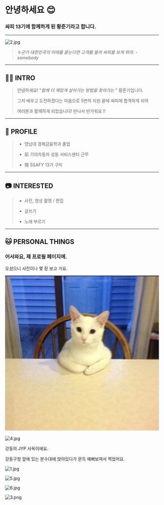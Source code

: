 # 안녕하세요 :blush:

### 싸피 13기에 함께하게 된 황준기라고 합니다.

---

<img title="" src="file:///C:/Users/SSAFY/Desktop/gitest/img/2.jpg" alt="2.jpg" width="190" data-align="center">

> *누군가 대한민국의 미래를 묻는다면 고개를 들어 싸피를 보게 하라. - somebody*

---

## :raising_hand_man: INTRO

> 안녕하세요! "*함께 더 재밌게 살아가는 방법을 찾아가는* " 황준기입니다.
> 
> 그저 배우고 도전하겠다는 마음으로 5번의 지원 끝에 싸피에 합격하게 되어
> 
> 여러분과 함께하게 되었습니다! 만나서 반가워요 !!

---

## :blue_car:  PROFILE

> - 영남대 경제금융학과 졸업
> 
> - 前 기아자동차 성동 서비스센터 근무
> 
> - 現 SSAFY 13기 구미

---

## :camera: INTERESTED

> - 사진, 영상 촬영 / 편집
> 
> - 글쓰기
> 
> - 노래 부르기

---

## :cat: PERSONAL THINGS



### 어서와요, 제 프로필 페이지에.

오셨으니 사진이나 몇 장 보고 가요.



![cat.jpg](./img/cat.jpg)



![4.jpg](C:\Users\SSAFY\Desktop\gitest\img\4.jpg)



강동의 JYP 사옥이에요.

강동구청 앞에 있는 분수대에 앉아있다가 문득 예뻐보여서 찍었어요.





![1.jpg](C:\Users\SSAFY\Desktop\gitest\img\1.jpg)

![5.jpg](C:\Users\SSAFY\Desktop\gitest\img\5.jpg)



![6.jpg](C:\Users\SSAFY\Desktop\gitest\img\6.jpg)

![3.png](C:\Users\SSAFY\Desktop\gitest\img\3.png)
